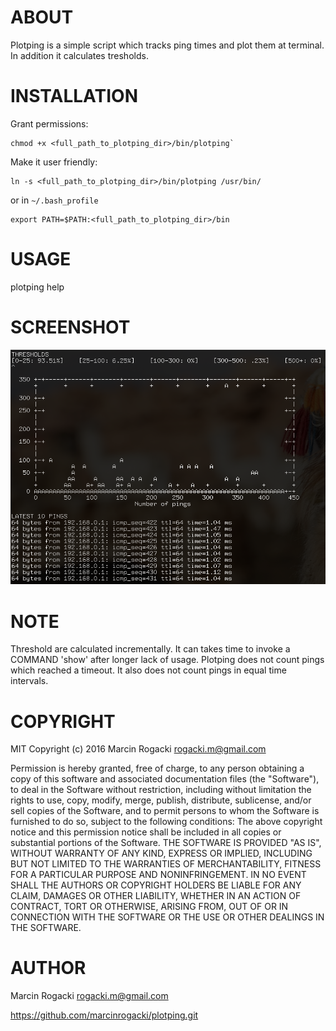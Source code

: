 ABOUT
=====

Plotping is a simple script which tracks ping times and plot them at terminal.
In addition it calculates tresholds.

INSTALLATION
============

Grant permissions:

```
chmod +x <full_path_to_plotping_dir>/bin/plotping`
```

Make it user friendly:

```
ln -s <full_path_to_plotping_dir>/bin/plotping /usr/bin/
```

or in `~/.bash_profile`

```
export PATH=$PATH:<full_path_to_plotping_dir>/bin
```

USAGE
=====

plotping help

SCREENSHOT
==========

![plotping screenshot](plotping.png?raw=true "plotping")

NOTE
====

Threshold are calculated incrementally. It can takes time to invoke a COMMAND
'show' after longer lack of usage.
Plotping does not count pings which reached a timeout.
It also does not count pings in equal time intervals.

COPYRIGHT
=========

MIT
Copyright (c) 2016 Marcin Rogacki <rogacki.m@gmail.com>

Permission is hereby granted, free of charge, to any person obtaining a copy of
this software and associated documentation files (the "Software"), to deal in
the Software without restriction, including without limitation the rights to
use, copy, modify, merge, publish, distribute, sublicense, and/or sell copies
of the Software, and to permit persons to whom the Software is furnished to do
so, subject to the following conditions:
The above copyright notice and this permission notice shall be included in all
copies or substantial portions of the Software.
THE SOFTWARE IS PROVIDED "AS IS", WITHOUT WARRANTY OF ANY KIND, EXPRESS OR
IMPLIED, INCLUDING BUT NOT LIMITED TO THE WARRANTIES OF MERCHANTABILITY, FITNESS
FOR A PARTICULAR PURPOSE AND NONINFRINGEMENT. IN NO EVENT SHALL THE AUTHORS OR
COPYRIGHT HOLDERS BE LIABLE FOR ANY CLAIM, DAMAGES OR OTHER LIABILITY, WHETHER
IN AN ACTION OF CONTRACT, TORT OR OTHERWISE, ARISING FROM, OUT OF OR IN
CONNECTION WITH THE SOFTWARE OR THE USE OR OTHER DEALINGS IN THE SOFTWARE.

AUTHOR
======

Marcin Rogacki rogacki.m@gmail.com

https://github.com/marcinrogacki/plotping.git
